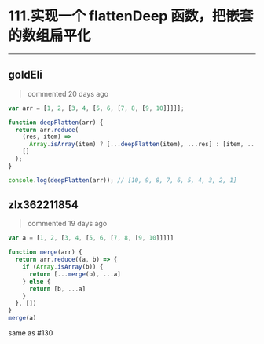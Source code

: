 
 # 111.实现一个 flattenDeep 函数，把嵌套的数组扁平化 
  
 ***
## goldEli 
 > commented 20 days ago 


```javascript
var arr = [1, 2, [3, 4, [5, 6, [7, 8, [9, 10]]]]];

function deepFlatten(arr) {
  return arr.reduce(
    (res, item) =>
      Array.isArray(item) ? [...deepFlatten(item), ...res] : [item, ...res],
    []
  );
}

console.log(deepFlatten(arr)); // [10, 9, 8, 7, 6, 5, 4, 3, 2, 1]

```
## zlx362211854 
 > commented 19 days ago 


```js
var a = [1, 2, [3, 4, [5, 6, [7, 8, [9, 10]]]]]

function merge(arr) {
  return arr.reduce((a, b) => {
    if (Array.isArray(b)) {
      return [...merge(b), ...a]
    } else {
      return [b, ...a]
    }
  }, [])
}
merge(a)

```

same as #130 